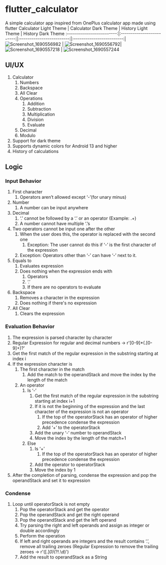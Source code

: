 # flutter_calculator
A simple calculator app inspired from OnePlus calculator app made using flutter
Calculator Light Theme | Calculator Dark Theme | History Light Theme | History Dark Theme
:-------------------------:|:-------------------------:|:-------------------------:|:-------------------------:|
![Screenshot_1690556982](https://github.com/rrstudios10/flutter_calculator/assets/70618833/f2d60b95-b12e-4fa5-b86e-74fbb20c0461) | ![Screenshot_1690556792](https://github.com/rrstudios10/flutter_calculator/assets/70618833/1d85ca69-04ca-4675-8899-f8dc3880ae2c)| ![Screenshot_1690557218](https://github.com/rrstudios10/flutter_calculator/assets/70618833/577c835a-0338-4539-9c4a-a8f0c2926097) | ![Screenshot_1690557244](https://github.com/rrstudios10/flutter_calculator/assets/70618833/4de7ad4a-b4a3-4ff2-951d-be0ddbcbc63b)


## UI/UX

1. Calculator
    1. Numbers
    2. Backspace
    3. All Clear
    4. Operations
        1. Addition
        2. Subtraction
        3. Multiplication
        4. Division
        5. Evaluate
    5. Decimal
    6. Modulo
2. Support for dark theme
3. Supports dynamic colors for Android 13 and higher
4. History of calculations


## Logic

### Input Behavior

1. First character 
    1. Operators aren’t allowed except ‘-’(for unary minus)
2. Number
    1. A number can be input anywhere
3. Decimal
    1. ‘.’ cannot be followed by a ‘.’ or an operator (Example: .+)
    2. A number cannot have multiple ‘.’s
4. Two operators cannot be input one after the other
    1. When the user does this, the operator is replaced with the second one
        1. Exception: The user cannot do this if ‘-’ is the first character of the expression
    2. Exception: Operators other than ‘-’ can have ‘-’ next to it. 
5. Equals to
    1. Evaluates expression
    2. Does nothing when the expression ends with
        1. Operators
        2. ‘.’
        3. If there are no operators to evaluate
6. Backspace
    1. Removes a character in the expression
    2. Does nothing if there's no expression
7. All Clear
    1. Clears the expression

### Evaluation Behavior

1. The expression is parsed character by character
2. Regular Expression for regular and decimal numbers → r'[0-9]*(\.[0-9]+)?’
3. Get the first match of the regular expression in the substring starting at index i
4. If the expression character is 
    1. The first character in the match
        1. Add the match to the operandStack and move the index by the length of the match
    2. An operator
        1. Is ‘-’
            1. Get the first match of the regular expression in the substring starting at index i+1
            2. If it is not the beginning of the expression and the last character of the expression is not an operator
                1. If the top of the operatorStack has an operator of higher precedence condense the expression
                2. Add ‘+’ to the operatorStack
            3. Add the unary ‘-’ number to operandStack
            4. Move the index by the length of the match+1
        2. Else
            1. Is ‘+’
                1. If the top of the operatorStack has an operator of higher precedence condense the expression
            2. Add the operator to operatorStack
            3. Move the index by 1
5. After the completion of parsing, condense the expression and pop the operandStack and set it to expression

### Condense

1. Loop until operatorStack is not empty
    1. Pop the operatorStack and get the operator
    2. Pop the operandStack and get the right operand
    3. Pop the operandStack and get the left operand
    4. Try parsing the right and left operands and assign as integer or double accordingly
    5. Perform the operation
    6. If left and right operands are integers and the result contains ‘.’, remove all trailing zeroes (Regular Expression to remove the trailing zeroes → r'([.]*0)(?!.*\d)')
    7. Add the result to operandStack as a String
